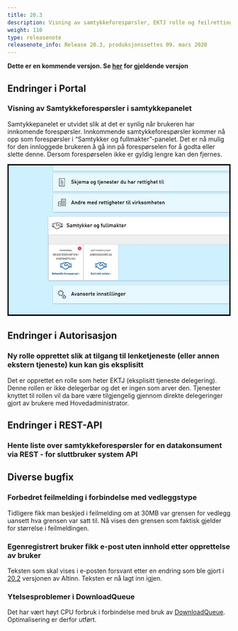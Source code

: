 ```yaml
---
title: 20.3
description: Visning av samtykkeforespørsler, EKTJ rolle og feilrettinger
weight: 110
type: releasenote
releasenote_info: Release 20.3, produksjonssettes 09. mars 2020
---
```


**Dette er en kommende versjon. Se [her](../20-2) for gjeldende versjon**

## Endringer i Portal

### Visning av Samtykkeforespørsler i samtykkepanelet

Samtykkepanelet er utvidet slik at det er synlig når brukeren har innkomende forespørsler. Innkommende samtykkeforespørsler kommer nå opp som forespørsler i “Samtykker og fullmakter”-panelet. Det er nå mulig for den innloggede brukeren å gå inn på forespørselen for å godta eller slette denne. Dersom forespørselen ikke er gyldig lengre kan den fjernes.

![Ny visning](samtykke.png "Ny visning")

## Endringer i Autorisasjon

### Ny rolle opprettet slik at tilgang til lenketjeneste (eller annen ekstern tjeneste) kun kan gis eksplisitt

Det er opprettet en rolle som heter EKTJ (eksplisitt tjeneste delegering). Denne rollen er ikke delegerbar og det er ingen som arver den. Tjenester knyttet til rollen vil da bare være tilgjengelig gjennom direkte delegeringer gjort av brukere med Hovedadministrator.

## Endringer i REST-API

### Hente liste over samtykkeforespørsler for en datakonsument via REST - for sluttbruker system API

## Diverse bugfix

### Forbedret feilmelding i forbindelse med vedleggstype

Tidligere fikk man beskjed i feilmelding om at 30MB var grensen for vedlegg uansett hva grensen var satt til. Nå vises den grensen som faktisk gjelder for størrelse i feilmeldingen.

### Egenregistrert bruker fikk e-post uten innhold etter opprettelse av bruker

Teksten som skal vises i e-posten forsvant etter en endring som ble gjort i [20.2](../20-2) versjonen av Altinn. Teksten er nå lagt inn igjen.

### Ytelsesproblemer i DownloadQueue

Det har vært høyt CPU forbruk i forbindelse med bruk av [DownloadQueue](../../../../api/tjenesteeiere/soap/grensesnitt/downloadqueue). Optimalisering er derfor utført.
